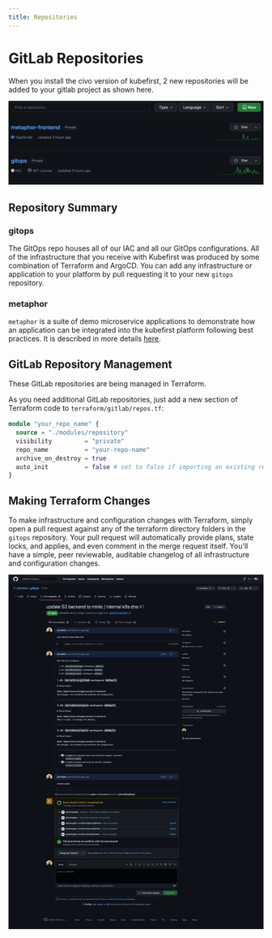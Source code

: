 ```yaml
---
title: Repositories
---
```


# GitLab Repositories

When you install the civo version of kubefirst, 2 new repositories will be added to your gitlab project as shown here.
<!-- TODO: 2.0 - gitlab image -->
![GitLab repositories](../../../img/kubefirst/local/repos-list.png)

## Repository Summary

### gitops

The GitOps repo houses all of our IAC and all our GitOps configurations. All of the infrastructure that you receive with Kubefirst was produced by some combination of Terraform and ArgoCD. You can add any infrastructure or application to your platform by pull requesting it to your new `gitops` repository.

### metaphor

`metaphor` is a suite of demo microservice applications to demonstrate how an application can be integrated into the kubefirst platform following best practices. It is described in more details [here](../../../explore/metaphor.md).

## GitLab Repository Management

These GitLab repositories are being managed in Terraform.
<!-- TODO: 2.0 - check path on next line -->
As you need additional GitLab repositories, just add a new section of Terraform code to `terraform/gitlab/repos.tf`:

<!-- TODO: 2.0 - check repo example -->
```terraform
module "your_repo_name" {
  source = "./modules/repository"
  visibility         = "private"
  repo_name          = "your-repo-name"
  archive_on_destroy = true
  auto_init          = false # set to false if importing an existing repository, set to true if brand new
}
```

## Making Terraform Changes

To make infrastructure and configuration changes with Terraform, simply open a pull request against any of the terraform directory folders in the `gitops` repository. Your pull request will automatically provide plans, state locks, and applies, and even comment in the merge request itself. You'll have a simple, peer reviewable, auditable changelog of all infrastructure and configuration changes.

<!-- TODO: 2.0 - get gitlab image -->
![Atlantis GitLab](../../../img/kubefirst/local/atlantis.png)
